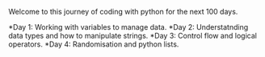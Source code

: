 Welcome to this journey of coding with python for the next 100 days.

*Day 1: Working with variables to manage data.
*Day 2: Understatnding data types and how to manipulate strings.
*Day 3: Control flow and logical operators.
*Day 4: Randomisation and python lists.
